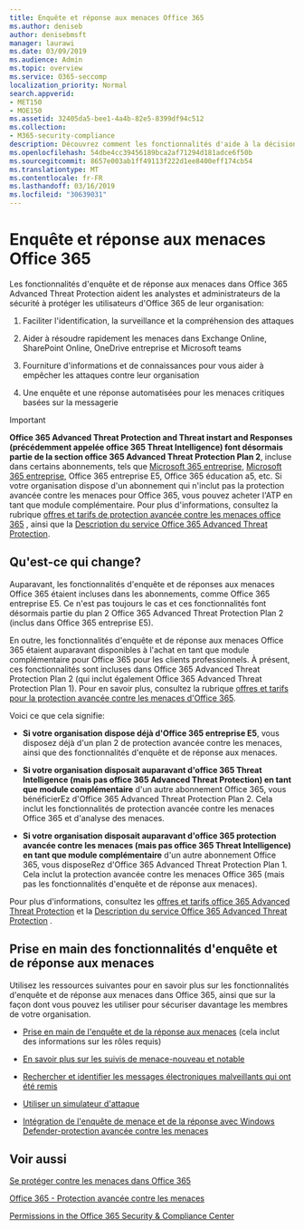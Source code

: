 ```yaml
---
title: Enquête et réponse aux menaces Office 365
ms.author: deniseb
author: denisebmsft
manager: laurawi
ms.date: 03/09/2019
ms.audience: Admin
ms.topic: overview
ms.service: O365-seccomp
localization_priority: Normal
search.appverid:
- MET150
- MOE150
ms.assetid: 32405da5-bee1-4a4b-82e5-8399df94c512
ms.collection:
- M365-security-compliance
description: Découvrez comment les fonctionnalités d'aide à la décision dans Office 365 protection avancée contre les menaces peuvent vous aider à rechercher des menaces contre votre organisation, à répondre aux programmes malveillants, au hameçonnage et à d'autres attaques détectées par Office 365 pour votre part, et à rechercher des menaces. confirme.
ms.openlocfilehash: 54dbe4cc39456189bca2af71294d181adce6f50b
ms.sourcegitcommit: 8657e003ab1ff49113f222d1ee8400eff174cb54
ms.translationtype: MT
ms.contentlocale: fr-FR
ms.lasthandoff: 03/16/2019
ms.locfileid: "30639031"
---
```

# <a name="office-365-threat-investigation-and-response"></a>Enquête et réponse aux menaces Office 365

Les fonctionnalités d'enquête et de réponse aux menaces dans Office 365 Advanced Threat Protection aident les analystes et administrateurs de la sécurité à protéger les utilisateurs d'Office 365 de leur organisation:
  
1. Faciliter l'identification, la surveillance et la compréhension des attaques
    
2. Aider à résoudre rapidement les menaces dans Exchange Online, SharePoint Online, OneDrive entreprise et Microsoft teams
    
3. Fourniture d'informations et de connaissances pour vous aider à empêcher les attaques contre leur organisation

4. Une enquête et une réponse automatisées pour les menaces critiques basées sur la messagerie
    
> [!IMPORTANT]
> **Office 365 Advanced Threat Protection and Threat instart and Responses (précédemment appelée office 365 Threat Intelligence) font désormais partie de la section office 365 Advanced Threat Protection Plan 2**, incluse dans certains abonnements, tels que [ Microsoft 365 entreprise](https://www.microsoft.com/microsoft-365/enterprise/home), [Microsoft 365 entreprise](https://www.microsoft.com/microsoft-365/business), Office 365 entreprise E5, Office 365 éducation a5, etc. Si votre organisation dispose d'un abonnement qui n'inclut pas la protection avancée contre les menaces pour Office 365, vous pouvez acheter l'ATP en tant que module complémentaire. Pour plus d'informations, consultez la rubrique [offres et tarifs de protection avancée contre les menaces office 365](https://products.office.com/exchange/advance-threat-protection) , ainsi que la [Description du service Office 365 Advanced Threat Protection](https://docs.microsoft.com/office365/servicedescriptions/office-365-advanced-threat-protection-service-description#whats-new-in-office-365-advanced-threat-protection-atp). 
  
## <a name="whats-changing"></a>Qu'est-ce qui change?

Auparavant, les fonctionnalités d'enquête et de réponses aux menaces Office 365 étaient incluses dans les abonnements, comme Office 365 entreprise E5. Ce n'est pas toujours le cas et ces fonctionnalités font désormais partie du plan 2 Office 365 Advanced Threat Protection Plan 2 (inclus dans Office 365 entreprise E5). 

En outre, les fonctionnalités d'enquête et de réponse aux menaces Office 365 étaient auparavant disponibles à l'achat en tant que module complémentaire pour Office 365 pour les clients professionnels. À présent, ces fonctionnalités sont incluses dans Office 365 Advanced Threat Protection Plan 2 (qui inclut également Office 365 Advanced Threat Protection Plan 1). Pour en savoir plus, consultez la rubrique [offres et tarifs pour la protection avancée contre les menaces d'Office 365](https://products.office.com/exchange/advance-threat-protection).

Voici ce que cela signifie:

- **Si votre organisation dispose déjà d'Office 365 entreprise E5**, vous disposez déjà d'un plan 2 de protection avancée contre les menaces, ainsi que des fonctionnalités d'enquête et de réponse aux menaces.

- **Si votre organisation disposait auparavant d'office 365 Threat Intelligence (mais pas office 365 Advanced Threat Protection) en tant que module complémentaire** d'un autre abonnement Office 365, vous bénéficierEz d'Office 365 Advanced Threat Protection Plan 2. Cela inclut les fonctionnalités de protection avancée contre les menaces Office 365 et d'analyse des menaces. 

- **Si votre organisation disposait auparavant d'office 365 protection avancée contre les menaces (mais pas office 365 Threat Intelligence) en tant que module complémentaire** d'un autre abonnement Office 365, vous disposeRez d'Office 365 Advanced Threat Protection Plan 1. Cela inclut la protection avancée contre les menaces Office 365 (mais pas les fonctionnalités d'enquête et de réponse aux menaces).

Pour plus d'informations, consultez les [offres et tarifs office 365 Advanced Threat Protection](https://products.office.com/exchange/advance-threat-protection) et la [Description du service Office 365 Advanced Threat Protection](https://docs.microsoft.com/office365/servicedescriptions/office-365-advanced-threat-protection-service-description#whats-new-in-office-365-advanced-threat-protection-atp) .

## <a name="get-started-with-threat-investigation-and-response-capabilities"></a>Prise en main des fonctionnalités d'enquête et de réponse aux menaces

Utilisez les ressources suivantes pour en savoir plus sur les fonctionnalités d'enquête et de réponse aux menaces dans Office 365, ainsi que sur la façon dont vous pouvez les utiliser pour sécuriser davantage les membres de votre organisation.
  
- [Prise en main de l'enquête et de la réponse aux menaces](get-started-with-ti.md) (cela inclut des informations sur les rôles requis) 
    
- [En savoir plus sur les suivis de menace-nouveau et notable](threat-trackers.md)
    
- [Rechercher et identifier les messages électroniques malveillants qui ont été remis](investigate-malicious-email-that-was-delivered.md)
    
- [Utiliser un simulateur d'attaque](attack-simulator.md)
    
- [Intégration de l'enquête de menace et de la réponse avec Windows Defender-protection avancée contre les menaces](integrate-office-365-ti-with-wdatp.md)
    
## <a name="related-topics"></a>Voir aussi

[Se protéger contre les menaces dans Office 365](protect-against-threats.md)
  
[Office 365 - Protection avancée contre les menaces](office-365-atp.md)
  
[Permissions in the Office 365 Security &amp; Compliance Center](permissions-in-the-security-and-compliance-center.md)
 
